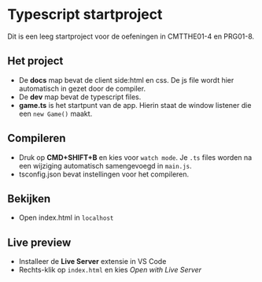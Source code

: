 # Typescript startproject

Dit is een leeg startproject voor de oefeningen in CMTTHE01-4 en PRG01-8. 

## Het project

- De **docs** map bevat de client side:html en css. De js file wordt hier automatisch in gezet door de compiler.
- De **dev** map bevat de typescript files.
- **game.ts** is het startpunt van de app. Hierin staat de window listener die een `new Game()` maakt.

## Compileren
- Druk op **CMD+SHIFT+B** en kies voor `watch mode`. Je `.ts` files worden na een wijziging automatisch samengevoegd in `main.js`.
- tsconfig.json bevat instellingen voor het compileren.

## Bekijken
- Open index.html in `localhost`

## Live preview
- Installeer de **Live Server** extensie in VS Code
- Rechts-klik op `index.html` en kies *Open with Live Server*
